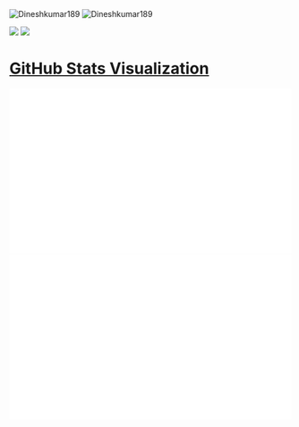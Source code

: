 <img src="https://camo.githubusercontent.com/17841015fa6350dfaf6c4873bc79b93af771b7a9dae69a2a239bf1b8d95dd50f/68747470733a2f2f6b6f6d617265762e636f6d2f67687076632f3f757365726e616d653d7368756d62756c266c6162656c3d566965777326636f6c6f723d626c7565267374796c653d706c6173746963" alt="Dineshkumar189" data-canonical-src="https://komarev.com/ghpvc/?username=Dineshkumar189&amp;label=Views&amp;color=blue&amp;style=plastic" style="max-width: 100%;">

<img src="https://camo.githubusercontent.com/e9720cbcffd9d8ce2d27512661d2d72f708e99402265bcb82f89d812f5fcbe24/68747470733a2f2f6b6f6d617265762e636f6d2f67687076632f3f757365726e616d653d6b697368616e72616a7075743233266c6162656c3d50726f66696c65253230766965777326636f6c6f723d306537356236267374796c653d666c6174" alt="Dineshkumar189" data-canonical-src="https://komarev.com/ghpvc/?username=Dineshkumar189&amp;label=Profile%20views&amp;color=0e75b6&amp;style=flat" style="max-width: 100%;">

![](https://komarev.com/ghpvc/?username=Dineshkumar189&label=PROFILE+VIEWS)
![](https://komarev.com/ghpvc/?username=Dineshkumar189&label=profile+views;style=style=plastic)

# [GitHub Stats Visualization](https://github.com/jstrieb/github-stats)

<a href="https://github.com/jstrieb/github-stats">
<img src="https://github.com/Dineshkumar189/Dineshkumar189/blob/master/generated/overview.svg#gh-dark-mode-only"/>
<img src="https://github.com/Dineshkumar189/Dineshkumar189/blob/master/generated/languages.svg#gh-dark-mode-only"/>
</a>

